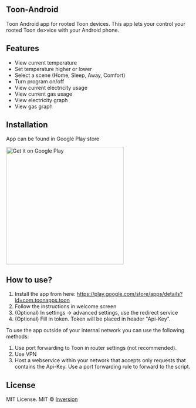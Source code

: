 ﻿## Toon-Android
Toon Android app for rooted Toon devices. This app lets your control your rooted Toon de>vice with your Android phone.

## Features
- View current temperature
- Set temperature higher or lower
- Select a scene (Home, Sleep, Away, Comfort)
- Turn program on/off
- View current electricity usage
- View current gas usage
- View electricity graph
- View gas graph

## Installation
App can be found in Google Play store

<a href='https://play.google.com/store/apps/details?id=com.toonapps.toon&pcampaignid=pcampaignidMKT-Other-global-all-co-prtnr-py-PartBadge-Mar2515-1'><img alt='Get it on Google Play' src='https://play.google.com/intl/en_us/badges/static/images/badges/en_badge_web_generic.png' width="320"/></a>

## How to use?

1. Install the app from here: https://play.google.com/store/apps/details?id=com.toonapps.toon
2. Follow the instructions in welcome screen
3. (Optional) In settings -> advanced settings, use the redirect service
4. (Optional) Fill in token. Token will be placed in header "Api-Key".


To use the app outside of your internal network you can use the following methods:
1. Use port forwarding to Toon in router settings (not recommended).
2. Use VPN
3. Host a webservice within your network that accepts only requests that contains the Api-Key. Use a port forwarding rule to forward to the script.

## License
MIT License. 
MIT © [Inversion](http://www.inversion.nl)